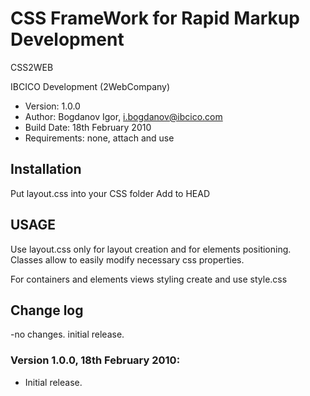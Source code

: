 # CSS FrameWork for Rapid Markup Development

CSS2WEB
 
IBCICO Development (2WebCompany)
 
- Version: 1.0.0
- Author: Bogdanov Igor, i.bogdanov@ibcico.com 
- Build Date: 18th February 2010
- Requirements: none, attach and use
 
## Installation
Put layout.css into your CSS folder
Add to HEAD
<link href="/css/layout.css" rel="stylesheet" type="text/css" />

## USAGE

Use layout.css only for layout creation and for elements positioning.
Classes allow to easily modify necessary css properties. 

For containers and elements views styling create and use style.css


## Change log

-no changes. initial release.


### Version 1.0.0, 18th February 2010: 
 
- Initial release.